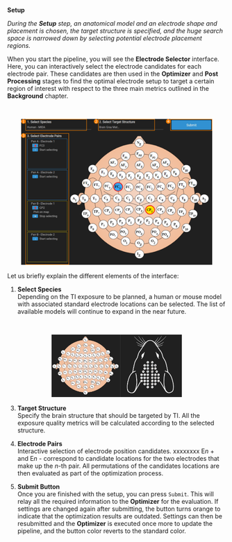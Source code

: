 **Setup**

_During the **Setup** step, an anatomical model and an electrode shape and placement is chosen, the target structure is specified, and the huge search space is narrowed down by selecting potential electrode placement regions._

When you start the pipeline, you will see the **Electrode Selector** interface. Here, you can interactively select the 
electrode candidates for each electrode pair. These candidates are then used in the **Optimizer** and **Post Processing**
stages to find the optimal electrode setup to target a certain region of interest with respect to the three main metrics
outlined in the **Background** chapter. 

<br>
<p align="center">
  <img width="440" height="336" src="_media/electrode_selector/electrode_selector.png">
</p>

Let us briefly explain the different elements of the interface:

1. **Select Species** <br/>
   Depending on the TI exposure to be planned, a human or mouse model with associated standard electrode locations can be selected. The list of available models will continue to expand in the near future.

<br>
<p align="center">
  <img width="300" height="144" src="_media/electrode_selector/species.png">
</p>

3. **Target Structure** <br/>
   Specify the brain structure that should be targeted by TI. All the exposure quality metrics will be calculated according to the selected structure. 
 
4. **Electrode Pairs** <br/>
   Interactive selection of electrode position candidates. xxxxxxxx E*n* + and E*n* - correspond to candidate locations for the two electrodes that make up the *n*-th pair. All permutations of the candidates locations are then evaluated as part of the optimization process.

5. **Submit Button** <br/>
   Once you are finished with the setup, you can press ```Submit```. This will relay all the required information
   to the **Optimizer** for the evaluation. If settings are changed again after submitting, the button turns orange to 
   indicate that the optimization results are outdated. Settings can then be resubmitted and the **Optimizer** is executed once more to update the pipeline, and the button color reverts to the standard color.
